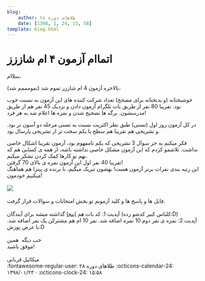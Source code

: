 ```yaml
---
blog:
    author: طلاهای دوره ۲۸
    date: [1398, 1, 24, 15, 58]
template: blog.html
---
```

# اتماام آزمون ۴ ام شاززز

<div class="cnt">
<p>سلاام،</p>
<p>بالاخره آزمون 4 ام شاززز تموم شد (تمومممم شد)،</p>
<p>خوشبختانه (و بدبختانه برای مصحح) تعداد شرکت کننده های این آزمون به نسبت خوب بود. تقریبا 80 نفر از طریق بات تلگرام آزمون دادن و نزدیک 45 نفر هم از طریق مدرسشون. برگه ها تصحیح شدن و نمره ها اعلام شد به هر فرد!</p>
<p>در کل آزمون روز اول (تستی) طبق نظر اکثریت نسبت به تستی مرحله دو آسون تر بود. و تشریحی هم تقریبا هم سطح یا یکم سخت تر از تشریحی پارسال بود.</p>
<div>فکر میکنم به جز سوال 3 تشریحی که یکم نامفهوم بود، آزمون تقریبا اشکال خاصی نداشت. تلاشمو کردم که این آزمون مشکل خاصی نداشته باشه، از همه ی کسایی هم که بهم تو کارها کمک کردن تشکر میکنم.</div>
<div>تقریبا 40 نفر اول این آزمون نمره ی بالای 70 گرفتن!</div>
<div>این رتبه بندی نفرات برتر آزمون هست! بهشون تبریک میگیم، با برنده ی پیتزا هم هماهنگ میکنیم خودمون!</div>
<div> </div>
<div><img src="https://i.ibb.co/9rjV0w7/photo-2019-04-13-21-22-15.jpg"/></div>
<div> </div>
<div>فایل ها و پاسخ ها و کلید آزمونم تو بخش امتحانات و سوالات قرار گرفت.</div>
<div> </div>
<div>آپدیت 1: کد بات هم <a href="https://github.com/shaazzz/telegramQuizBot" target="_blank">اینجا</a> گذاشته میشه برای آیندگان (کلباس کبیر کدشو زده:D)</div>
<div>آپدیت 2: نمره ی نفر دوم 10 نمره اضافه شد. نفر 10 ام هم مشترکن یک نفر اضافه شد. با عرض پوزش:D</div>
<div> </div>
<div>خب دیگه  همین</div>
<div>موفق باشید!</div>
<div> </div>
<div>میکائیل قربانی</div>
</div>

<div class="blog-info" markdown>
<span class="blog-author">
:fontawesome-regular-user: طلاهای دوره ۲۸
</span>
<span class="blog-date">
:octicons-calendar-24: ۱۳۹۸/۰۱/۲۴ · :octicons-clock-24: ۱۵:۵۸
</span>
</div>

